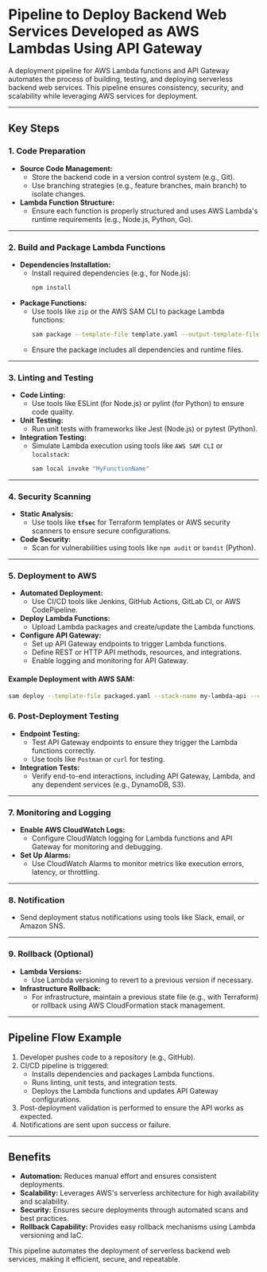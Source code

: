 # Pipeline to Deploy Backend Web Services Developed as AWS Lambdas Using API Gateway

A deployment pipeline for AWS Lambda functions and API Gateway automates the process of building, testing, and deploying serverless backend web services. This pipeline ensures consistency, security, and scalability while leveraging AWS services for deployment.

---

## **Key Steps**

### **1. Code Preparation**
- **Source Code Management:**
    - Store the backend code in a version control system (e.g., Git).
    - Use branching strategies (e.g., feature branches, main branch) to isolate changes.
- **Lambda Function Structure:**
    - Ensure each function is properly structured and uses AWS Lambda's runtime requirements (e.g., Node.js, Python, Go).

---

### **2. Build and Package Lambda Functions**
- **Dependencies Installation:**
    - Install required dependencies (e.g., for Node.js):
      ```bash
      npm install
      ```
- **Package Functions:**
    - Use tools like `zip` or the AWS SAM CLI to package Lambda functions:
      ```bash
      sam package --template-file template.yaml --output-template-file packaged.yaml --s3-bucket my-deployment-bucket
      ```
    - Ensure the package includes all dependencies and runtime files.

---

### **3. Linting and Testing**
- **Code Linting:**
    - Use tools like ESLint (for Node.js) or pylint (for Python) to ensure code quality.
- **Unit Testing:**
    - Run unit tests with frameworks like Jest (Node.js) or pytest (Python).
- **Integration Testing:**
    - Simulate Lambda execution using tools like `AWS SAM CLI` or `localstack`:
      ```bash
      sam local invoke "MyFunctionName"
      ```

---

### **4. Security Scanning**
- **Static Analysis:**
    - Use tools like **`tfsec`** for Terraform templates or AWS security scanners to ensure secure configurations.
- **Code Security:**
    - Scan for vulnerabilities using tools like `npm audit` or `bandit` (Python).

---

### **5. Deployment to AWS**
- **Automated Deployment:**
    - Use CI/CD tools like Jenkins, GitHub Actions, GitLab CI, or AWS CodePipeline.
- **Deploy Lambda Functions:**
    - Upload Lambda packages and create/update the Lambda functions.
- **Configure API Gateway:**
    - Set up API Gateway endpoints to trigger Lambda functions.
    - Define REST or HTTP API methods, resources, and integrations.
    - Enable logging and monitoring for API Gateway.

#### Example Deployment with AWS SAM:
```bash
sam deploy --template-file packaged.yaml --stack-name my-lambda-api --capabilities CAPABILITY_IAM
```

### **6. Post-Deployment Testing**
- **Endpoint Testing:**
  - Test API Gateway endpoints to ensure they trigger the Lambda functions correctly.
  - Use tools like `Postman` or `curl` for testing.
- **Integration Tests:**
  - Verify end-to-end interactions, including API Gateway, Lambda, and any dependent services (e.g., DynamoDB, S3).

---

### **7. Monitoring and Logging**
- **Enable AWS CloudWatch Logs:**
  - Configure CloudWatch logging for Lambda functions and API Gateway for monitoring and debugging.
- **Set Up Alarms:**
  - Use CloudWatch Alarms to monitor metrics like execution errors, latency, or throttling.

---

### **8. Notification**
- Send deployment status notifications using tools like Slack, email, or Amazon SNS.

---

### **9. Rollback (Optional)**
- **Lambda Versions:**
  - Use Lambda versioning to revert to a previous version if necessary.
- **Infrastructure Rollback:**
  - For infrastructure, maintain a previous state file (e.g., with Terraform) or rollback using AWS CloudFormation stack management.

---

## **Pipeline Flow Example**

1. Developer pushes code to a repository (e.g., GitHub).
2. CI/CD pipeline is triggered:
   - Installs dependencies and packages Lambda functions.
   - Runs linting, unit tests, and integration tests.
   - Deploys the Lambda functions and updates API Gateway configurations.
3. Post-deployment validation is performed to ensure the API works as expected.
4. Notifications are sent upon success or failure.

---

## **Benefits**
- **Automation:** Reduces manual effort and ensures consistent deployments.
- **Scalability:** Leverages AWS's serverless architecture for high availability and scalability.
- **Security:** Ensures secure deployments through automated scans and best practices.
- **Rollback Capability:** Provides easy rollback mechanisms using Lambda versioning and IaC.

This pipeline automates the deployment of serverless backend web services, making it efficient, secure, and repeatable.